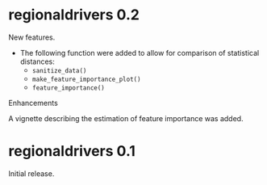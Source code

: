 # regionaldrivers 0.2

New features.

- The following function were added to allow for comparison of statistical distances:
	+ `sanitize_data()`
	+ `make_feature_importance_plot()`
	+ `feature_importance()`

Enhancements

A vignette describing the estimation of feature importance was added.


# regionaldrivers 0.1

Initial release.